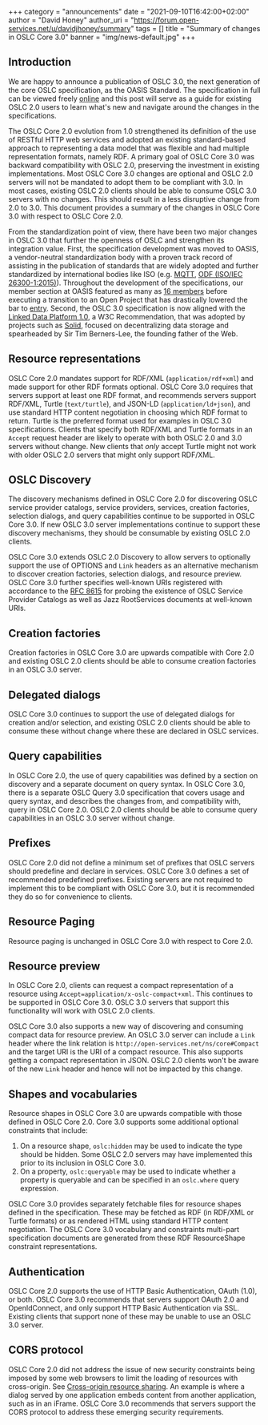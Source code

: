 +++
category = "announcements"
date = "2021-09-10T16:42:00+02:00"
author = "David Honey"
author_uri = "https://forum.open-services.net/u/davidjhoney/summary"
tags = []
title = "Summary of changes in OSLC Core 3.0"
banner = "img/news-default.jpg"
+++

## Introduction

We are happy to announce a publication of OSLC 3.0, the next generation of the core OSLC specification, as the OASIS Standard. The specification in full can be viewed freely [online](https://docs.oasis-open-projects.org/oslc-op/core/v3.0/os/oslc-core.html) and this post will serve as a guide for existing OSLC 2.0 users to learn what's new and navigate around the changes in the specifications.

The OSLC Core 2.0 evolution from 1.0 strengthened its definition of the use of RESTful HTTP web services and adopted an existing standard-based approach to representing a data model that was flexible and had multiple representation formats, namely RDF. A primary goal of OSLC Core 3.0 was backward compatibility with OSLC 2.0, preserving the investment in existing implementations. Most OSLC Core 3.0 changes are optional and OSLC 2.0 servers will not be mandated to adopt them to be compliant with 3.0. In most cases, existing OSLC 2.0 clients should be able to consume OSLC 3.0 servers with no changes. This should result in a less disruptive change from 2.0 to 3.0. This document provides a summary of the changes in OSLC Core 3.0 with respect to OSLC Core 2.0.

From the standardization point of view, there have been two major changes in OSLC 3.0 that further the openness of OSLC and strengthen its integration value. First, the specification development was moved to OASIS, a vendor-neutral standardization body with a proven track record of assisting in the publication of standards that are widely adopted and further standardized by international bodies like ISO (e.g. [MQTT](https://docs.oasis-open.org/mqtt/mqtt/v5.0/mqtt-v5.0.html), [ODF (ISO/IEC 26300-1:2015)](https://www.oasis-open.org/committees/tc_home.php?wg_abbrev=office)). Throughout the development of the specifications, our member section at OASIS featured as many as [16 members](https://web.archive.org/web/20170814105435/http://www.oasis-oslc.org:80/members) before executing a transition to an Open Project that has drastically lowered the bar to [entry](https://github.com/oslc-op/oslc-admin/blob/master/CONTRIBUTING.md). Second, the OSLC 3.0 specification is now aligned with the [Linked Data Platform 1.0](https://www.w3.org/TR/ldp/), a W3C Recommendation, that was adopted by projects such as [Solid](https://solidproject.org/), focused on decentralizing data storage and spearheaded by Sir Tim Berners-Lee, the founding father of the Web.

## Resource representations

OSLC Core 2.0 mandates support for RDF/XML (`application/rdf+xml`) and made support for other RDF formats optional. OSLC Core 3.0 requires that servers support at least one RDF format, and recommends servers support RDF/XML, Turtle (`text/turtle`), and JSON-LD (`application/ld+json`), and use standard HTTP content negotiation in choosing which RDF format to return. Turtle is the preferred format used for examples in OSLC 3.0 specifications. Clients that specify both RDF/XML and Turtle formats in an `Accept` request header are likely to operate with both OSLC 2.0 and 3.0 servers without change. New clients that _only_ accept Turtle might not work with older OSLC 2.0 servers that might only support RDF/XML.

## OSLC Discovery

The discovery mechanisms defined in OSLC Core 2.0 for discovering OSLC service provider catalogs, service providers, services, creation factories, selection dialogs, and query capabilities continue to be supported in OSLC Core 3.0. If new OSLC 3.0 server implementations continue to support these discovery mechanisms, they should be consumable by existing OSLC 2.0 clients.

OSLC Core 3.0 extends OSLC 2.0 Discovery to allow servers to optionally support the use of OPTIONS and `Link` headers as an alternative mechanism to discover creation factories, selection dialogs, and resource preview. OSLC Core 3.0 further specifies well-known URIs registered with accordance to the [RFC 8615](https://datatracker.ietf.org/doc/html/rfc8615) for probing the existence of OSLC Service Provider Catalogs as well as Jazz RootServices documents at well-known URIs.

## Creation factories

Creation factories in OSLC Core 3.0 are upwards compatible with Core 2.0 and existing OSLC 2.0 clients should be able to consume creation factories in an OSLC 3.0 server.

## Delegated dialogs

OSLC Core 3.0 continues to support the use of delegated dialogs for creation and/or selection, and existing OSLC 2.0 clients should be able to consume these without change where these are declared in OSLC services.

## Query capabilities

In OSLC Core 2.0, the use of query capabilities was defined by a section on discovery and a separate document on query syntax. In OSLC Core 3.0, there is a separate OSLC Query 3.0 specification that covers usage and query syntax, and describes the changes from, and compatibility with, query in OSLC Core 2.0. OSLC 2.0 clients should be able to consume query capabilities in an OSLC 3.0 server without change.

## Prefixes

OSLC Core 2.0 did not define a minimum set of prefixes that OSLC servers should predefine and declare in services. OSLC Core 3.0 defines a set of recommended predefined prefixes. Existing servers are not required to implement this to be compliant with OSLC Core 3.0, but it is recommended they do so for convenience to clients.

## Resource Paging 

Resource paging is unchanged in OSLC Core 3.0 with respect to Core 2.0.

## Resource preview

In OSLC Core 2.0, clients can request a compact representation of a resource using `Accept=application/x-oslc-compact+xml`. This continues to be supported in OSLC Core 3.0. OSLC 3.0 servers that support this functionality will work with OSLC 2.0 clients.

OSLC Core 3.0 also supports a new way of discovering and consuming compact data for resource preview. An OSLC 3.0 server can include a `Link` header where the link relation is `http://open-services.net/ns/core#Compact` and the target URI is the URI of a compact resource. This also supports getting a compact representation in JSON. OSLC 2.0 clients won't be aware of the new `Link` header and hence will not be impacted by this change.

## Shapes and vocabularies

Resource shapes in OSLC Core 3.0 are upwards compatible with those defined in OSLC Core 2.0. Core 3.0 supports some additional optional constraints that include:
1. On a resource shape, `oslc:hidden` may be used to indicate the type should be hidden. Some OSLC 2.0 servers may have implemented this prior to its inclusion in OSLC Core 3.0.
2. On a property, `oslc:queryable` may be used to indicate whether a property is queryable and can be specified in an `oslc.where` query expression.

OSLC Core 3.0 provides separately fetchable files for resource shapes defined in the specification. These may be fetched as RDF (in RDF/XML or Turtle formats) or as rendered HTML using standard HTTP content negotiation. The OSLC Core 3.0 vocabulary and constraints multi-part specification documents are generated from these RDF ResourceShape constraint representations.

## Authentication

OSLC Core 2.0 supports the use of HTTP Basic Authentication, OAuth (1.0), or both. OSLC Core 3.0 recommends that servers support OAuth 2.0 and OpenIdConnect, and only support HTTP Basic Authentication via SSL. Existing clients that support none of these may be unable to use an OSLC 3.0 server.

## CORS protocol

OSLC Core 2.0 did not address the issue of new security constraints being imposed by some web browsers to limit the loading of resources with cross-origin. See [Cross-origin resource sharing](https://[https://en.wikipedia.org/wiki/Cross-origin_resource_sharing). An example is where a dialog served by one application embeds content from another application, such as in an iFrame. OSLC Core 3.0 recommends that servers support the CORS protocol to address these emerging security requirements.
